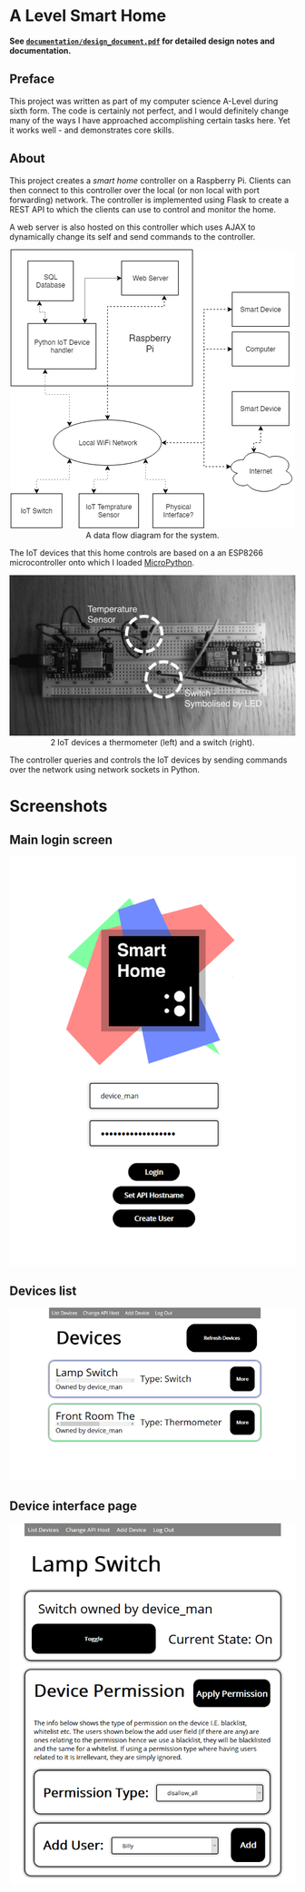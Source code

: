 # A Level Smart Home

**See [```documentation/design_document.pdf```](documentation/design_document.pdf) for detailed design notes and documentation.**

## Preface

This project was written as part of my computer science A-Level during sixth form. The code is certainly not perfect, and I would definitely change many of the ways I have approached accomplishing certain tasks here. Yet it works well - and demonstrates core skills.

## About

This project creates a _smart home_ controller on a Raspberry Pi. Clients can then connect to this controller over the local (or non local with port forwarding) network. The controller is implemented using Flask to create a REST API to which the clients can use to control and monitor the home.

A web server is also hosted on this controller which uses AJAX to dynamically change its self and send commands to the controller.

<p align="center">
    <img src="documentation/readme_images/data_flow.png">
    <br> A data flow diagram for the system.
</p>

The IoT devices that this home controls are based on a an ESP8266 microcontroller onto which I loaded [MicroPython](https://micropython.org).

<p align="center">
    <img src="documentation/readme_images/iot_devices.png">
    <br> 2 IoT devices a thermometer (left) and a switch (right).
</p>

The controller queries and controls the IoT devices by sending commands over the network using network sockets in Python.

# Screenshots

## Main login screen

<p align="center">
    <img src="documentation/readme_images/home.png">
</p>

## Devices list

<p align="center">
    <img src="documentation/readme_images/devices.png">
</p>

## Device interface page

<p align="center">
    <img src="documentation/readme_images/inter.png">
</p>


